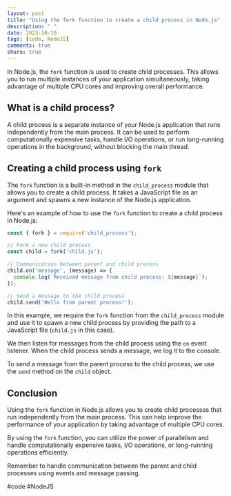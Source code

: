```yaml
---
layout: post
title: "Using the fork function to create a child process in Node.js"
description: " "
date: 2023-10-10
tags: [code, NodeJS]
comments: true
share: true
---
```


In Node.js, the `fork` function is used to create child processes. This allows you to run multiple instances of your application simultaneously, taking advantage of multiple CPU cores and improving overall performance.

## What is a child process?

A child process is a separate instance of your Node.js application that runs independently from the main process. It can be used to perform computationally expensive tasks, handle I/O operations, or run long-running operations in the background, without blocking the main thread.

## Creating a child process using `fork`

The `fork` function is a built-in method in the `child_process` module that allows you to create a child process. It takes a JavaScript file as an argument and spawns a new instance of the Node.js application.

Here's an example of how to use the `fork` function to create a child process in Node.js:

```javascript
const { fork } = require('child_process');

// Fork a new child process
const child = fork('child.js');

// Communication between parent and child process
child.on('message', (message) => {
  console.log(`Received message from child process: ${message}`);
});

// Send a message to the child process
child.send('Hello from parent process!');
```

In this example, we require the `fork` function from the `child_process` module and use it to spawn a new child process by providing the path to a JavaScript file (`child.js` in this case).

We then listen for messages from the child process using the `on` event listener. When the child process sends a message, we log it to the console.

To send a message from the parent process to the child process, we use the `send` method on the `child` object.

## Conclusion

Using the `fork` function in Node.js allows you to create child processes that run independently from the main process. This can help improve the performance of your application by taking advantage of multiple CPU cores.

By using the `fork` function, you can utilize the power of parallelism and handle computationally expensive tasks, I/O operations, or long-running operations efficiently.

Remember to handle communication between the parent and child processes using events and message passing.

#code #NodeJS